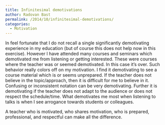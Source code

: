 ```yaml
---
title: Infinitesimal demotivations
author: Radovan Bast
permalink: /2014/10/infinitesimal-demotivations/
categories:
  - Motivation
---
```

In feel fortunate that I do not recall a single significantly demotivating experience in my education (but of course this does not help now in this exercise). However I have attended many courses and seminars which demotivated me from listening or getting interested. These were courses where the teacher was or seemed demotivated. In this case it&#8217;s over. Such behavior really colors off on my motivation. I find it demotivating to see a course material which is or seems unprepared. If the teacher does not believe in the topic/approach, then it is difficult for me to believe in it. Confusing or inconsistent notation can be very demotivating. Further it is demotivating if the teacher does not adapt to the audience or does not respect the schedule/time. What demotivates me most when listening to talks is when I see arrogance towards students or colleagues.

A teacher who is motivated, who shares motivation, who is prepared, professional, and respectful can make all the difference.

